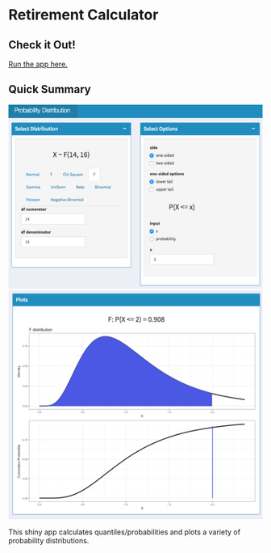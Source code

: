 # Retirement Calculator

## Check it Out!

[Run the app here.](https://jennynguyen.shinyapps.io/probability_distribution_calculator/)

## Quick Summary

![screenshot of display 1](images/app_screenshot1.jpg)
![screenshot of display 2](images/app_screenshot2.jpg)

This shiny app calculates quantiles/probabilities and plots a variety of probability distributions. 

